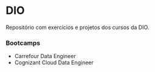 # DIO
Repositório com exercícios e projetos dos cursos da DIO.

### Bootcamps

- Carrefour Data Engineer
- Cognizant Cloud Data Engineer
